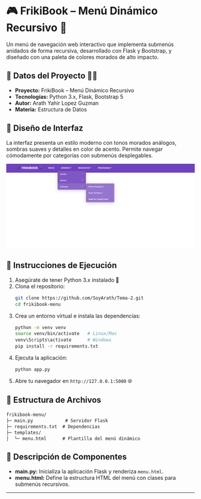 # 🎮 FrikiBook – Menú Dinámico Recursivo 🚀

Un menú de navegación web interactivo que implementa submenús anidados de forma recursiva, desarrollado con Flask y Bootstrap, y diseñado con una paleta de colores morados de alto impacto.

## 📂 Datos del Proyecto 🧑‍💻

- **Proyecto:** FrikiBook – Menú Dinámico Recursivo
- **Tecnologías:** Python 3.x, Flask, Bootstrap 5
- **Autor:** Arath Yahir Lopez Guzman
- **Materia:** Estructura de Datos 

## 🎨 Diseño de Interfaz

La interfaz presenta un estilo moderno con tonos morados análogos, sombras suaves y detalles en color de acento. Permite navegar cómodamente por categorías con submenús desplegables.

![Interfaz](Interfaz.png)

&#x20;

## 🚀 Instrucciones de Ejecución

1. Asegúrate de tener Python 3.x instalado 🐍
2. Clona el repositorio:
   ```bash
   git clone https://github.com/SoyArath/Tema-2.git
   cd frikibook-menu
   ```
3. Crea un entorno virtual e instala las dependencias:
   ```bash
   python -m venv venv
   source venv/bin/activate   # Linux/Mac
   venv\Scripts\activate      # Windows
   pip install -r requirements.txt
   ```
4. Ejecuta la aplicación:
   ```bash
   python app.py
   ```
5. Abre tu navegador en `http://127.0.0.1:5000` 🌐

## 📁 Estructura de Archivos

```text
frikibook-menu/
├─ main.py            # Servidor Flask
├─ requirements.txt  # Dependencias
├─ templates/
│  └─ menu.html      # Plantilla del menú dinámico
```

## 📖 Descripción de Componentes

- **main.py:** Inicializa la aplicación Flask y renderiza `menu.html`.
- **menu.html:** Define la estructura HTML del menú con clases para submenús recursivos.
---
